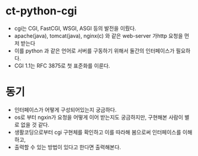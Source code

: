 # ct-python-cgi

- cgi는 CGI, FastCGI, WSGI, ASGI 등의 발전을 이뤘다.
- apache(java), tomcat(java), nginx(c) 와 같은 web-server 가http 요청을 먼저 받는다
- 이를 python 과 같은 언어로 서버를 구동하기 위해서 둘간의 인터페이스가 필요하다.
- CGI 1.1는 RFC 3875로 첫 표준화를 이룬다.

# 동기
- 인터페이스가 어떻게 구성되어있는지 궁금하다.
- os로 부터 ngxin가 요청을 어떻게 이어 받는지도 궁금하지만, 구현해본 사람이 별로 없을 것 같다.
- 생활코딩으로부터 cgi 구현체를 확인하고 이를 따라해 봄으로써 인터페이스를 이해하고, 
- 출력할 수 있는 방법이 있다고 한다면 출력해본다.

